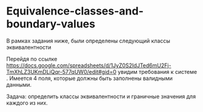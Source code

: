 # Equivalence-classes-and-boundary-values
В рамках задания ниже, были определены следующий классы эквивалентности

Перейдя по ссылке https://docs.google.com/spreadsheets/d/1JyZ0S2IdJTed6mU2Fj-TmXhLZ3UKmDLiQqr-577qUW0/edit#gid=0 увидим требования к системе . Имеется 4 поля, которые должны быть заполнены валидными данными.



Задача: определить классы эквивалентности и граничные значения для каждого из них.
